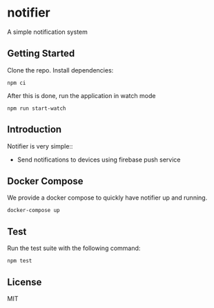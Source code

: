 # notifier
A simple notification system

## Getting Started

Clone the repo. Install dependencies:

```
npm ci 
```

After this is done, run the application in watch mode

```
npm run start-watch
```

## Introduction

Notifier is very simple::
* Send notifications to devices using firebase push service

## Docker Compose

We provide a docker compose to quickly have notifier up and running.

```
docker-compose up
```


## Test

Run the test suite with the following command:

```
npm test
```

## License

MIT
